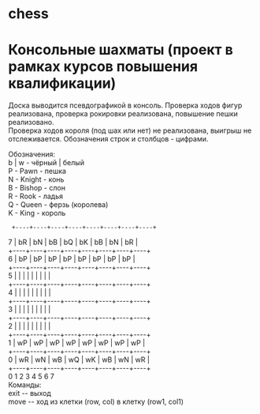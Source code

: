 # chess  
# Консольные шахматы (проект в рамках курсов повышения квалификации)  

Доска выводится псевдографикой в консоль. Проверка ходов фигур реализована, проверка рокировки реализована, повышение пешки реализовано.  
Проверка ходов короля (под шах или нет) не реализована, выигрыш не отслеживается. Обозначения строк и столбцов - цифрами.  
  
Обозначения:  
b | w - чёрный | белый  
P - Pawn - пешка  
N - Knight - конь  
B - Bishop - слон  
R - Rook - ладья  
Q - Queen - ферзь (королева)  
K - King - король  
  
     +----+----+----+----+----+----+----+----+  
  7  | bR | bN | bB | bQ | bK | bB | bN | bR |  
     +----+----+----+----+----+----+----+----+  
  6  | bP | bP | bP | bP | bP | bP | bP | bP |  
     +----+----+----+----+----+----+----+----+  
  5  |    |    |    |    |    |    |    |    |  
     +----+----+----+----+----+----+----+----+  
  4  |    |    |    |    |    |    |    |    |  
     +----+----+----+----+----+----+----+----+  
  3  |    |    |    |    |    |    |    |    |  
     +----+----+----+----+----+----+----+----+  
  2  |    |    |    |    |    |    |    |    |  
     +----+----+----+----+----+----+----+----+  
  1  | wP | wP | wP | wP | wP | wP | wP | wP |  
     +----+----+----+----+----+----+----+----+  
  0  | wR | wN | wB | wQ | wK | wB | wN | wR |  
     +----+----+----+----+----+----+----+----+  
        0    1    2    3    4    5    6    7      
Команды:  
    exit                               -- выход  
    move <row> <col> <row1> <row1>     -- ход из клетки (row, col) в клетку (row1, col1)  
